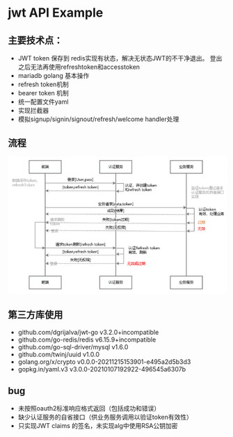 # jwt API Example

## 主要技术点：
+ JWT token 保存到 redis实现有状态，解决无状态JWT的不干净退出。 登出之后无法再使用refreshtoken和accesstoken
+ mariadb golang 基本操作
+ refresh token机制
+ bearer token 机制
+ 统一配置文件yaml
+ 实现拦截器
+ 模拟signup/signin/signout/refresh/welcome handler处理
## 流程
![image](flow.png)
## 第三方库使用
+ github.com/dgrijalva/jwt-go v3.2.0+incompatible
+ github.com/go-redis/redis v6.15.9+incompatible
+ github.com/go-sql-driver/mysql v1.6.0
+ github.com/twinj/uuid v1.0.0
+ golang.org/x/crypto v0.0.0-20211215153901-e495a2d5b3d3
+ gopkg.in/yaml.v3 v3.0.0-20210107192922-496545a6307b
## bug
+ 未按照oauth2标准响应格式返回（包括成功和错误）
+ 缺少认证服务的自省接口（供业务服务调用以验证token有效性）
+ 只实现JWT claims 的签名，未实现alg中使用RSA公钥加密